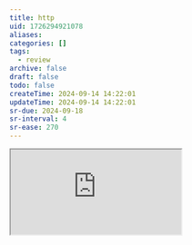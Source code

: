 ```yaml
---
title: http
uid: 1726294921078
aliases:
categories: []
tags:
  - review
archive: false
draft: false
todo: false
createTime: 2024-09-14 14:22:01
updateTime: 2024-09-14 14:22:01
sr-due: 2024-09-18
sr-interval: 4
sr-ease: 270
---
```


<iframe
  class="iframe_full"
  src="https://dict.youdao.com/result?word=http&lang=en"
>
</iframe>
